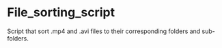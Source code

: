 # File_sorting_script
Script that sort .mp4 and .avi files to their corresponding folders and sub-folders.
